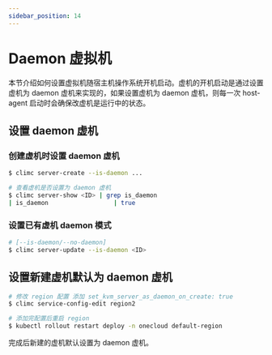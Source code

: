 ```yaml
---
sidebar_position: 14
---
```


# Daemon 虚拟机

本节介绍如何设置虚拟机随宿主机操作系统开机启动。虚机的开机启动是通过设置虚机为 daemon 虚机来实现的，如果设置虚机为 daemon 虚机，则每一次 host-agent 启动时会确保改虚机是运行中的状态。


## 设置 daemon 虚机

### 创建虚机时设置 daemon 虚机

```bash
$ climc server-create --is-daemon ...

# 查看虚机是否设置为 daemon 虚机
$ climc server-show <ID> | grep is_daemon
| is_daemon                  | true
```

### 设置已有虚机 daemon 模式

```bash
# [--is-daemon/--no-daemon]
$ climc server-update --is-daemon <ID>
```

## 设置新建虚机默认为 daemon 虚机

```bash
# 修改 region 配置 添加 set_kvm_server_as_daemon_on_create: true
$ climc service-config-edit region2

# 添加完配置后重启 region
$ kubectl rollout restart deploy -n onecloud default-region
```

完成后新建的虚机默认设置为 daemon 虚机。
